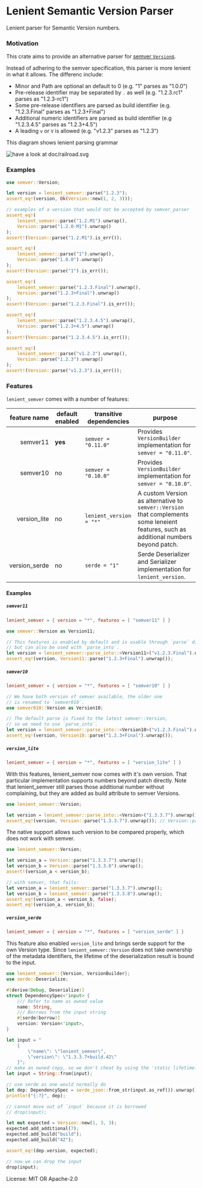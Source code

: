 # Lenient Semantic Version Parser

Lenient parser for Semantic Version numbers.

### Motivation

This crate aims to provide an alternative parser for [semver `Version`s](https://crates.io/crates/semver).

Instead of adhering to the semver specification, this parser is more lenient in what it allows.
The differenc include:

- Minor and Path are optional an default to 0 (e.g. "1" parses as "1.0.0")
- Pre-release identifier may be separated by `.` as well (e.g. "1.2.3.rc1" parses as "1.2.3-rc1")
- Some pre-release identifiers are parsed as build identifier (e.g. "1.2.3.Final" parses as "1.2.3+Final")
- Additional numeric identifiers are parsed as build identifier (e.g "1.2.3.4.5" parses as "1.2.3+4.5")
- A leading `v` or `V` is allowed (e.g. "v1.2.3" parses as "1.2.3")

This diagram shows lenient parsing grammar

![have a look at doc/railroad.svg](https://ssl.webpack.de/ghcdn.knutwalker.de/lenient-semver/doc/railroad.svg)

### Examples

```rust
use semver::Version;

let version = lenient_semver::parse("1.2.3");
assert_eq!(version, Ok(Version::new(1, 2, 3)));

// examples of a version that would not be accepted by semver_parser
assert_eq!(
    lenient_semver::parse("1.2.M1").unwrap(),
    Version::parse("1.2.0-M1").unwrap()
);
assert!(Version::parse("1.2.M1").is_err());

assert_eq!(
    lenient_semver::parse("1").unwrap(),
    Version::parse("1.0.0").unwrap()
);
assert!(Version::parse("1").is_err());

assert_eq!(
    lenient_semver::parse("1.2.3.Final").unwrap(),
    Version::parse("1.2.3+Final").unwrap()
);
assert!(Version::parse("1.2.3.Final").is_err());

assert_eq!(
    lenient_semver::parse("1.2.3.4.5").unwrap(),
    Version::parse("1.2.3+4.5").unwrap()
);
assert!(Version::parse("1.2.3.4.5").is_err());

assert_eq!(
    lenient_semver::parse("v1.2.3").unwrap(),
    Version::parse("1.2.3").unwrap()
);
assert!(Version::parse("v1.2.3").is_err());
```

### Features

`lenient_semver` comes with a number of features:


|  feature name | default enabled | transitive dependencies | purpose
| ------------: | --------------- | ----------------------- | --------
|      semver11 | **yes**         | `semver = "0.11.0"`     | Provides `VersionBuilder` implementation for `semver = "0.11.0"`.
|      semver10 | no              | `semver = "0.10.0"`     | Provides `VersionBuilder` implementation for `semver = "0.10.0"`.
|  version_lite | no              | `lenient_version = "*"` | A custom Version as alternative to `semver::Version` that complements some leneient features, such as additional numbers beyond patch.
| version_serde | no              | `serde = "1"`           | Serde Deserializer and Serializer implementation for `lenient_version`.


#### Examples

##### `semver11`

```toml
lenient_semver = { version = "*", features = [ "semver11" ] }
```

```rust
use semver::Version as Version11;

// This features is enabled by default and is usable through `parse` directly,
// but can also be used with `parse_into`.
let version = lenient_semver::parse_into::<Version11>("v1.2.3.Final").unwrap();
assert_eq!(version, Version11::parse("1.2.3+Final").unwrap());
```

##### `semver10`

```toml
lenient_semver = { version = "*", features = [ "semver10" ] }
```

```rust
// We have both version of semver available, the older one
// is renamed to `semver010`.
use semver010::Version as Version10;

// The default parse is fixed to the latest semver::Version,
// so we need to use `parse_into`.
let version = lenient_semver::parse_into::<Version10>("v1.2.3.Final").unwrap();
assert_eq!(version, Version10::parse("1.2.3+Final").unwrap());
```

##### `version_lite`

```toml
lenient_semver = { version = "*", features = [ "version_lite" ] }
```

With this features, lenient_semver now comes with it's own version.
That particular implementation supports numbers beyond patch directly.
Note that lenient_semver still parses those additional number without complaining,
but they are added as build attribute to semver Versions.

```rust
use lenient_semver::Version;

let version = lenient_semver::parse_into::<Version>("1.3.3.7").unwrap();
assert_eq!(version, Version::parse("1.3.3.7").unwrap()); // Version::parse delegates to this parser
```

The native support allows such version to be compared properly, which does not work with semver.

```rust
use lenient_semver::Version;

let version_a = Version::parse("1.3.3.7").unwrap();
let version_b = Version::parse("1.3.3.8").unwrap();
assert!(version_a < version_b);

// with semver, that fails:
let version_a = lenient_semver::parse("1.3.3.7").unwrap();
let version_b = lenient_semver::parse("1.3.3.8").unwrap();
assert_eq!(version_a < version_b, false);
assert_eq!(version_a, version_b);
```

##### `version_serde`

```toml
lenient_semver = { version = "*", features = [ "version_serde" ] }
```

This feature also enabled `version_lite` and brings serde support for the own Version type.
Since `lenient_semver::Version` does not take ownership of the metadata identifiers,
the lifetime of the deserialization result is bound to the input.

```rust
use lenient_semver::{Version, VersionBuilder};
use serde::Deserialize;

#[derive(Debug, Deserialize)]
struct DependencySpec<'input> {
    /// Refer to name as owned value
    name: String,
    /// Borrows from the input string
    #[serde(borrow)]
    version: Version<'input>,
}

let input = "
    {
        \"name\": \"lenient_semver\",
        \"version\": \"1.3.3.7+build.42\"
    }";
// make an owned copy, so we don't cheat by using the 'static lifetime.
let input = String::from(input);

// use serde as one would normally do
let dep: DependencySpec = serde_json::from_str(input.as_ref()).unwrap();
println!("{:?}", dep);

// cannot move out of `input` because it is borrowed
// drop(input);

let mut expected = Version::new(1, 3, 3);
expected.add_additional(7);
expected.add_build("build");
expected.add_build("42");

assert_eq!(dep.version, expected);

// now we can drop the input
drop(input);
```

License: MIT OR Apache-2.0
